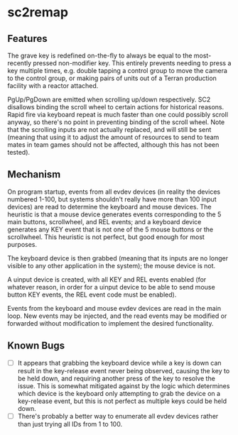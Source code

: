 # sc2remap

## Features

The grave key is redefined on-the-fly to always be equal to the most-recently pressed non-modifier key.
This entirely prevents needing to press a key multiple times, e.g. double tapping a control group to
move the camera to the control group, or making pairs of units out of a Terran production facility with
a reactor attached.

PgUp/PgDown are emitted when scrolling up/down respectively. SC2 disallows binding the scroll wheel to
certain actions for historical reasons. Rapid fire via keyboard repeat is much faster than one could
possibly scroll anyway, so there's no point in preventing binding of the scroll wheel. Note that the
scrolling inputs are not actually replaced, and will still be sent (meaning that using it to adjust the
amount of resources to send to team mates in team games should not be affected, although this has not
been tested).
  
## Mechanism

On program startup, events from all evdev devices (in reality the devices numbered 1-100, but systems
shouldn't really have more than 100 input devices) are read to determine the keyboard and mouse devices.
The heuristic is that a mouse device generates events corresponding to the 5 main buttons, scrollwheel,
and REL events; and a keyboard device generates any KEY event that is not one of the 5 mouse buttons or
the scrollwheel. This heuristic is not perfect, but good enough for most purposes.

The keyboard device is then grabbed (meaning that its inputs are no longer visible to any other
application in the system); the mouse device is not.

A uinput device is created, with all KEY and REL events enabled (for whatever reason, in order for a
uinput device to be able to send mouse button KEY events, the REL event code must be enabled).

Events from the keyboard and mouse evdev devices are read in the main loop. New events may be injected,
and the read events may be modified or forwarded without modification to implement the desired
functionality.
 
## Known Bugs

- [ ] It appears that grabbing the keyboard device while a key is down can result in the key-release event
    never being observed, causing the key to be held down, and requiring another press of the key to
    resolve the issue. This is somewhat mitigated against by the logic which determines which device is
    the keyboard only attempting to grab the device on a key-release event, but this is not perfect as
    multiple keys could be held down.
- [ ] There's probably a better way to enumerate all evdev devices rather than just trying all IDs from 1
    to 100.

